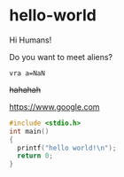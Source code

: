 # hello-world

Hi Humans!

Do you want to meet aliens?

`vra a=NaN`

~~hahahah~~

https://www.google.com


```c
#include <stdio.h>
int main()
{
  printf("hello world!\n");
  return 0;
}
```
